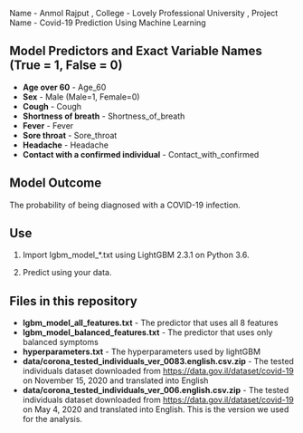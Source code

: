 Name - Anmol Rajput , 
College - Lovely Professional University , 
Project Name - Covid-19 Prediction Using Machine Learning

## Model Predictors and Exact Variable Names (True = 1, False = 0)
* **Age over 60** - Age_60
* **Sex** - Male (Male=1, Female=0)
* **Cough** - Cough
* **Shortness of breath** - Shortness_of_breath
* **Fever** - Fever
* **Sore throat** - Sore_throat
* **Headache** - Headache
* **Contact with a confirmed individual** - Contact_with_confirmed



## Model Outcome
The probability of being diagnosed with a COVID-19 infection.


## Use
1. Import lgbm_model_*.txt using LightGBM 2.3.1 on Python 3.6.

2. Predict using your data.

## Files in this repository

* **lgbm_model_all_features.txt** - The predictor that uses all 8 features
* **lgbm_model_balanced_features.txt** - The predictor that uses only balanced symptoms
* **hyperparameters.txt** - The hyperparameters used by lightGBM
* **data/corona_tested_individuals_ver_0083.english.csv.zip** - The tested individuals dataset downloaded from https://data.gov.il/dataset/covid-19 on November 15, 2020 and translated into English
* **data/corona_tested_individuals_ver_006.english.csv.zip** - The tested individuals dataset downloaded from https://data.gov.il/dataset/covid-19 on May 4, 2020 and translated into English. This is the version we used for the analysis.

